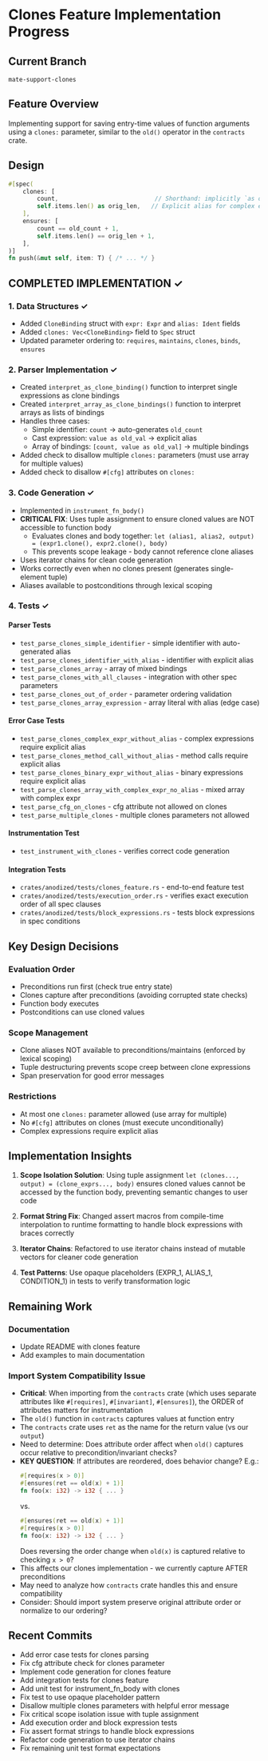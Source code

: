 # Clones Feature Implementation Progress

## Current Branch
`mate-support-clones`

## Feature Overview
Implementing support for saving entry-time values of function arguments using a `clones:` parameter, similar to the `old()` operator in the `contracts` crate.

## Design
```rust
#[spec(
    clones: [
        count,                           // Shorthand: implicitly `as old_count`
        self.items.len() as orig_len,   // Explicit alias for complex expressions
    ],
    ensures: [
        count == old_count + 1,
        self.items.len() == orig_len + 1,
    ],
)]
fn push(&mut self, item: T) { /* ... */ }
```

## COMPLETED IMPLEMENTATION ✓

### 1. Data Structures ✓
- Added `CloneBinding` struct with `expr: Expr` and `alias: Ident` fields
- Added `clones: Vec<CloneBinding>` field to `Spec` struct
- Updated parameter ordering to: `requires`, `maintains`, `clones`, `binds`, `ensures`

### 2. Parser Implementation ✓
- Created `interpret_as_clone_binding()` function to interpret single expressions as clone bindings
- Created `interpret_array_as_clone_bindings()` function to interpret arrays as lists of bindings
- Handles three cases:
  - Simple identifier: `count` → auto-generates `old_count`
  - Cast expression: `value as old_val` → explicit alias
  - Array of bindings: `[count, value as old_val]` → multiple bindings
- Added check to disallow multiple `clones:` parameters (must use array for multiple values)
- Added check to disallow `#[cfg]` attributes on `clones:`

### 3. Code Generation ✓
- Implemented in `instrument_fn_body()`
- **CRITICAL FIX**: Uses tuple assignment to ensure cloned values are NOT accessible to function body
  - Evaluates clones and body together: `let (alias1, alias2, output) = (expr1.clone(), expr2.clone(), body)`
  - This prevents scope leakage - body cannot reference clone aliases
- Uses iterator chains for clean code generation
- Works correctly even when no clones present (generates single-element tuple)
- Aliases available to postconditions through lexical scoping

### 4. Tests ✓

#### Parser Tests
- `test_parse_clones_simple_identifier` - simple identifier with auto-generated alias
- `test_parse_clones_identifier_with_alias` - identifier with explicit alias
- `test_parse_clones_array` - array of mixed bindings
- `test_parse_clones_with_all_clauses` - integration with other spec parameters
- `test_parse_clones_out_of_order` - parameter ordering validation
- `test_parse_clones_array_expression` - array literal with alias (edge case)

#### Error Case Tests
- `test_parse_clones_complex_expr_without_alias` - complex expressions require explicit alias
- `test_parse_clones_method_call_without_alias` - method calls require explicit alias
- `test_parse_clones_binary_expr_without_alias` - binary expressions require explicit alias
- `test_parse_clones_array_with_complex_expr_no_alias` - mixed array with complex expr
- `test_parse_cfg_on_clones` - cfg attribute not allowed on clones
- `test_parse_multiple_clones` - multiple clones parameters not allowed

#### Instrumentation Test
- `test_instrument_with_clones` - verifies correct code generation

#### Integration Tests
- `crates/anodized/tests/clones_feature.rs` - end-to-end feature test
- `crates/anodized/tests/execution_order.rs` - verifies exact execution order of all spec clauses
- `crates/anodized/tests/block_expressions.rs` - tests block expressions in spec conditions

## Key Design Decisions

### Evaluation Order
- Preconditions run first (check true entry state)
- Clones capture after preconditions (avoiding corrupted state checks)
- Function body executes
- Postconditions can use cloned values

### Scope Management
- Clone aliases NOT available to preconditions/maintains (enforced by lexical scoping)
- Tuple destructuring prevents scope creep between clone expressions
- Span preservation for good error messages

### Restrictions
- At most one `clones:` parameter allowed (use array for multiple)
- No `#[cfg]` attributes on clones (must execute unconditionally)
- Complex expressions require explicit alias

## Implementation Insights

1. **Scope Isolation Solution**: Using tuple assignment `let (clones..., output) = (clone_exprs..., body)` ensures cloned values cannot be accessed by the function body, preventing semantic changes to user code

2. **Format String Fix**: Changed assert macros from compile-time interpolation to runtime formatting to handle block expressions with braces correctly

3. **Iterator Chains**: Refactored to use iterator chains instead of mutable vectors for cleaner code generation

4. **Test Patterns**: Use opaque placeholders (EXPR_1, ALIAS_1, CONDITION_1) in tests to verify transformation logic

## Remaining Work

### Documentation
- Update README with clones feature
- Add examples to main documentation

### Import System Compatibility Issue
- **Critical**: When importing from the `contracts` crate (which uses separate attributes like `#[requires]`, `#[invariant]`, `#[ensures]`), the ORDER of attributes matters for instrumentation
- The `old()` function in `contracts` captures values at function entry
- The `contracts` crate uses `ret` as the name for the return value (vs our `output`)
- Need to determine: Does attribute order affect when `old()` captures occur relative to precondition/invariant checks?
- **KEY QUESTION**: If attributes are reordered, does behavior change? E.g.:
  ```rust
  #[requires(x > 0)]
  #[ensures(ret == old(x) + 1)]
  fn foo(x: i32) -> i32 { ... }
  ```
  vs.
  ```rust
  #[ensures(ret == old(x) + 1)]
  #[requires(x > 0)]
  fn foo(x: i32) -> i32 { ... }
  ```
  Does reversing the order change when `old(x)` is captured relative to checking `x > 0`?
- This affects our clones implementation - we currently capture AFTER preconditions
- May need to analyze how `contracts` crate handles this and ensure compatibility
- Consider: Should import system preserve original attribute order or normalize to our ordering?

## Recent Commits
- Add error case tests for clones parsing
- Fix cfg attribute check for clones parameter
- Implement code generation for clones feature
- Add integration tests for clones feature
- Add unit test for instrument_fn_body with clones
- Fix test to use opaque placeholder pattern
- Disallow multiple clones parameters with helpful error message
- Fix critical scope isolation issue with tuple assignment
- Add execution order and block expression tests
- Fix assert format strings to handle block expressions
- Refactor code generation to use iterator chains
- Fix remaining unit test format expectations
